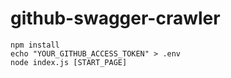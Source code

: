 # github-swagger-crawler

```
npm install
echo "YOUR_GITHUB_ACCESS_TOKEN" > .env
node index.js [START_PAGE]
```